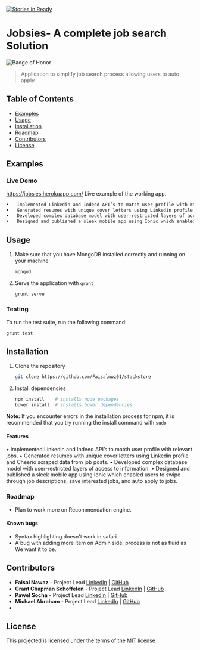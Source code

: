[![Stories in Ready](https://badge.waffle.io/Faisalnwz01/jobsies-webapp.png?label=ready&title=Ready)](https://waffle.io/Faisalnwz01/jobsies-webapp)
# Jobsies- A complete job search Solution
![Badge of Honor](https://img.shields.io/badge/Built%20at-Fullstack-green.svg?style=flat-square)
> Application to simplify job search process allowing users to auto apply.

## Table of Contents

- [Examples](#examples)
- [Usage](#usage)
- [Installation](#installation)
- [Roadmap](#roadmap)
- [Contributors](#contributors)
- [License](#license)

## Examples


### Live Demo

https://jobsies.herokuapp.com/
Live example of the working app.


```html
•	Implemented Linkedin and Indeed API’s to match user profile with relevant jobs.
•	Generated resumes with unique cover letters using Linkedin profile and Cheerio scraped data from job posts.
•	Developed complex database model with user-restricted layers of access to information.
•	Designed and published a sleek mobile app using Ionic which enabled users to swipe through job descriptions, save interested jobs, and auto apply to jobs.

```

## Usage

1.  Make sure that you have MongoDB installed correctly and running on your machine

    ```bash
    mongod
    ```
2. Serve the application with `grunt`

    ```bash
    grunt serve
    ```
     
### Testing
To run the test suite, run the following command:

```bash
grunt test
```

## Installation

1. Clone the repository

	```bash
	git clone https://github.com/Faisalnwz01/stackstore
	```
2.	Install dependencies

	```bash
	npm install    # installs node packages
	bower install  # installs bower dependencies
	```

__Note:__ If you encounter errors in the installation process for npm, it is recommended that you try running the install command with `sudo`



#### Features

•	Implemented Linkedin and Indeed API’s to match user profile with relevant jobs.
•	Generated resumes with unique cover letters using Linkedin profile and Cheerio scraped data from job posts.
•	Developed complex database model with user-restricted layers of access to information.
•	Designed and published a sleek mobile app using Ionic which enabled users to swipe through job descriptions, save interested jobs, and auto apply to jobs.



### Roadmap
- Plan to work more on Recommendation engine.

#### Known bugs

- Syntax highlighting doesn't work in safari
- A bug with adding more item on Admin side, process is not as fluid as We want it to be.

## Contributors
* __Faisal Nawaz__ - Project Lead [LinkedIn](https://www.linkedin.com/in/faisalnwz) | [GitHub](https://github.com/faisalnwz01)
* __Grant Chapman Schoffelen__ - Project Lead  [LinkedIn](https://www.linkedin.com/profile/view?id=365808666) | [GitHub](https://github.com/GrantSchoffelen)
* __Pawel Socha__ - Project Lead [LinkedIn](https://www.linkedin.com/in/sochapawel) | [GitHub](https://github.com/psoch)
* __Michael Abraham__ - Project Lead [LinkedIn](https://www.linkedin.com/in/mjabraham) | [GitHub](https://github.com/mjabraham47)
* 

## License

This projected is licensed under the terms of the [MIT license](/LICENSE)


